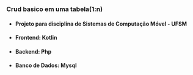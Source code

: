 ### Crud basico em uma tabela(1:n)
- #### Projeto para disciplina de Sistemas de Computação Móvel - UFSM
- #### Frontend: Kotlin
- #### Backend: Php
- #### Banco de Dados: Mysql
